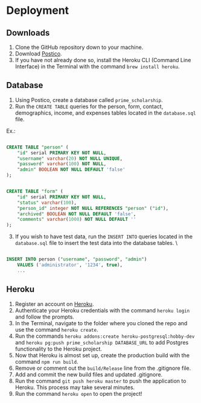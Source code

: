 # Deployment

## Downloads

1. Clone the GitHub repository down to your machine.
2. Download [Postico](https://eggerapps.at/postico/).
3. If you have not already done so, install the Heroku CLI (Command Line Interface) in the Terminal with the command `brew install heroku`.

## Database

1. Using Postico, create a database called `prime_scholarship`.
2. Run the `CREATE TABLE` queries for the person, form, contact, demographics, income, and expenses tables located in the `database.sql` file.

Ex.:

```sql

CREATE TABLE "person" (
    "id" serial PRIMARY KEY NOT NULL,
    "username" varchar(20) NOT NULL UNIQUE,
    "password" varchar(100) NOT NULL,
    "admin" BOOLEAN NOT NULL DEFAULT 'false'
);

```

```sql

CREATE TABLE "form" (
    "id" serial PRIMARY KEY NOT NULL,
    "status" varchar(100),
    "person_id" integer NOT NULL REFERENCES "person" ("id"),
    "archived" BOOLEAN NOT NULL DEFAULT 'false',
    "comments" varchar(1000) NOT NULL DEFAULT ''
);
```

3. If you wish to have test data, run the `INSERT INTO` queries located in the `database.sql` file to insert the test data into the database tables. \

```sql

INSERT INTO person ("username", "password", "admin")
    VALUES ('administrator', '1234', true),
    ...

```

## Heroku

1. Register an account on [Heroku](https://signup.heroku.com/login).
2. Authenticate your Heroku credentials with the command `heroku login` and follow the prompts.
3. In the Terminal, navigate to the folder where you cloned the repo and use the command `heroku create`.
4. Run the commands `heroku addons:create heroku-postgresql:hobby-dev` and `heroku pg:push prime_scholarship DATABASE_URL` to add Postgres functionality to the Heroku project.
5. Now that Heroku is almost set up, create the production build with the command `npm run build`.
6. Remove or comment out the `build/Release` line from the .gitignore file.
7. Add and commit the new build files and updated .gitignore.
8. Run the command `git push heroku master` to push the application to Heroku.  This process may take several minutes.
9. Run the command `heroku open` to open the project!